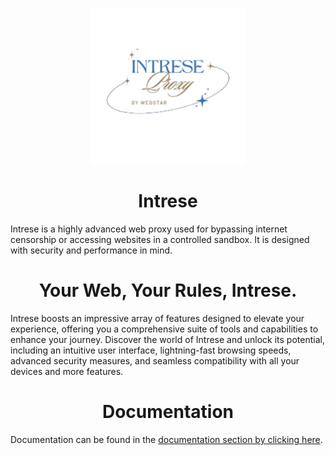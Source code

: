 <p align="center"><img src="https://raw.githubusercontent.com/WebstarDevelopers/Intrese/main/public/assets/images/intrese.png" height="250"></p>

<h1 align="center">Intrese</h1>

Intrese is a highly advanced web proxy used for bypassing internet censorship or accessing websites in a controlled sandbox. It is designed with security and performance in mind.

<h1 align="center"> Your Web, Your Rules, Intrese.</h1>

Intrese boosts an impressive array of features designed to elevate your experience, offering you a comprehensive suite of tools and capabilities to enhance your journey. Discover the world of Intrese and unlock its potential, including an intuitive user interface, lightning-fast browsing speeds, advanced security measures, and seamless compatibility with all your devices and more features.

<h1 align="center">Documentation</h1>


Documentation can be found in the [documentation section by clicking here](https://webstar.link/documentation/intrese).
